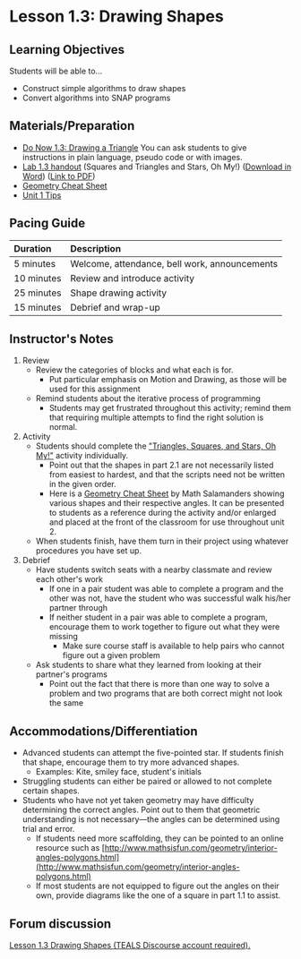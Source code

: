 # Lesson 1.3: Drawing Shapes

## Learning Objectives

Students will be able to...

* Construct simple algorithms to draw shapes
* Convert algorithms into SNAP programs

## Materials/Preparation

* [Do Now 1.3: Drawing a Triangle](do_now_13.md) You can ask students to give instructions in plain language, pseudo code or with images.
* [Lab 1.3 handout](lab_13.md) \(Squares and Triangles and Stars, Oh My!\) \([Download in Word](https://github.com/TEALSK12/introduction-to-computer-science/raw/master/Unit%201%20Word/Lab%201.3%20Squares%20Triangles.docx)\) \([Link to PDF](https://github.com/TEALSK12/introduction-to-computer-science/raw/master/Unit%201%20PDF/Lab%201.3%20Squares%20Triangles.pdf)\)
* [Geometry Cheat Sheet](https://www.math-salamanders.com/image-files/geometry-cheat-sheet-2-2d-shapes.gif)
* [Unit 1 Tips](https://github.com/doingweb/introduction-to-computer-science/tree/2be097d7d27009602b7796d96f71602e46923ac4/unit_1_tips.md)

## Pacing Guide

| Duration | Description |
| :--- | :--- |
| 5 minutes | Welcome, attendance, bell work, announcements |
| 10 minutes | Review and introduce activity |
| 25 minutes | Shape drawing activity |
| 15 minutes | Debrief and wrap-up |

## Instructor's Notes

1. Review
   * Review the categories of blocks and what each is for.
     * Put particular emphasis on Motion and Drawing, as those will be used for this assignment
   * Remind students about the iterative process of programming
     * Students may get frustrated throughout this activity; remind them that requiring multiple attempts to find the right solution is normal.
2. Activity
   * Students should complete the ["Triangles, Squares, and Stars, Oh My!"](lab_13.md) activity individually.
     * Point out that the shapes in part 2.1 are not necessarily listed from easiest to hardest, and that the scripts need not be written in the given order.
     * Here is a [Geometry Cheat Sheet](https://www.math-salamanders.com/image-files/geometry-cheat-sheet-2-2d-shapes.gif) by Math Salamanders showing various shapes and their respective angles. It can be presented to students as a reference during the activity and/or enlarged and placed at the front of the classroom for use throughout unit 2.
   * When students finish, have them turn in their project using whatever procedures you have set up.
3. Debrief
   * Have students switch seats with a nearby classmate and review each other's work
     * If one in a pair student was able to complete a program and the other was not, have the student who was successful walk his/her partner through
     * If neither student in a pair was able to complete a program, encourage them to work together to figure out what they were missing
       * Make sure course staff is available to help pairs who cannot figure out a given problem
   * Ask students to share what they learned from looking at their partner's programs
     * Point out the fact that there is more than one way to solve a problem and two programs that are both correct might not look the same

## Accommodations/Differentiation

* Advanced students can attempt the five-pointed star. If students finish that shape, encourage them to try more advanced shapes.
  * Examples: Kite, smiley face, student's initials
* Struggling students can either be paired or allowed to not complete certain shapes.
* Students who have not yet taken geometry may have difficulty determining the correct angles. Point out to them that geometric understanding is not necessary—the angles can be determined using trial and error.
  * If students need more scaffolding, they can be pointed to an online resource such as [http://www.mathsisfun.com/geometry/interior-angles-polygons.html](http://www.mathsisfun.com/geometry/interior-angles-polygons.html)
  * If most students are not equipped to figure out the angles on their own, provide diagrams like the one of a square in part 1.1 to assist.

## Forum discussion

 [Lesson 1.3 Drawing Shapes \(TEALS Discourse account required\).](http://forums.tealsk12.org/c/unit-1-snap-basics/lesson-1-3-drawing-shapes)

